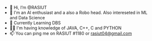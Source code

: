 - 👋 Hi, I’m @RASIUT
- 👀 I'm an AI enthusiast and a also a Robo head. Also intereseted in ML and Data Science
- 🌱 Currently Learning DBS
- 👨‍💻 I'm having knowledge of JAVA, C++, C and PYTHON
- 📫 You can ping me on RASIUT #1180 or rasiut04@gmail.com
